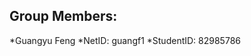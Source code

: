 Group Members:
-------------------------
*Guangyu Feng
    *NetID: guangf1
    *StudentID: 82985786
